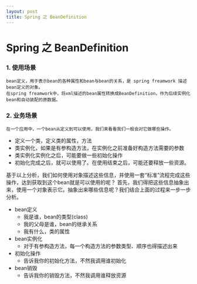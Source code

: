```yaml
---
layout: post
title: Spring 之 BeanDefinition
---
```

# Spring 之 BeanDefinition

### 1. 使用场景
    bean定义，用于表示bean的各种属性和bean与bean的关系，是 spring freamwork 描述bean定义的对象。
    在spring freamwork中，将xml描述的bean属性转换成BeanDefinition，作为后续实例化bean和自动装配的原数据。

### 2. 业务场景
	在一个应用中，一个bean从定义到可以使用，我们来看看我们一般会对它做哪些操作。
	
- 定义一个类，定义类的属性，方法
- 类实例化，如果是有参构造方法，在实例化之前准备好构造方法需要的参数
- 类实例化实例化之后，可能要做一些初始化操作
- 初始化完成之后，就可以使用了。在使用结束之后，可能还要释放一些资源。

基于以上分析，我们如何使用对象描述这些信息，并使用一套“标准”流程完成这些操作，达到获取到这个bean就是可以使用的呢？
首先，我们得把这些信息抽象出来，使用一个对象表示它。抽象出来哪些信息呢？我们结合上面的过程来一步一步分析。 

- bean定义
	- 我是谁，bean的类型(class)
	- 我的父母是谁，bean的继承关系
	- 我有什么，类的属性
- bean实例化
	- 对于有参构造方法，每一个构造方法的参数类型、顺序也得描述出来
- 初始化操作
	- 告诉我你的初始化方法，不然我调用谁初始化
- bean销毁
	- 告诉我你的销毁方法，不然我调用谁释放资源
	

